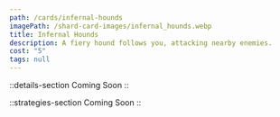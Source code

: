 ```yaml
---
path: /cards/infernal-hounds
imagePath: /shard-card-images/infernal_hounds.webp
title: Infernal Hounds
description: A fiery hound follows you, attacking nearby enemies.
cost: "5"
tags: null
---
```


::details-section
Coming Soon
::

::strategies-section
Coming Soon
::
